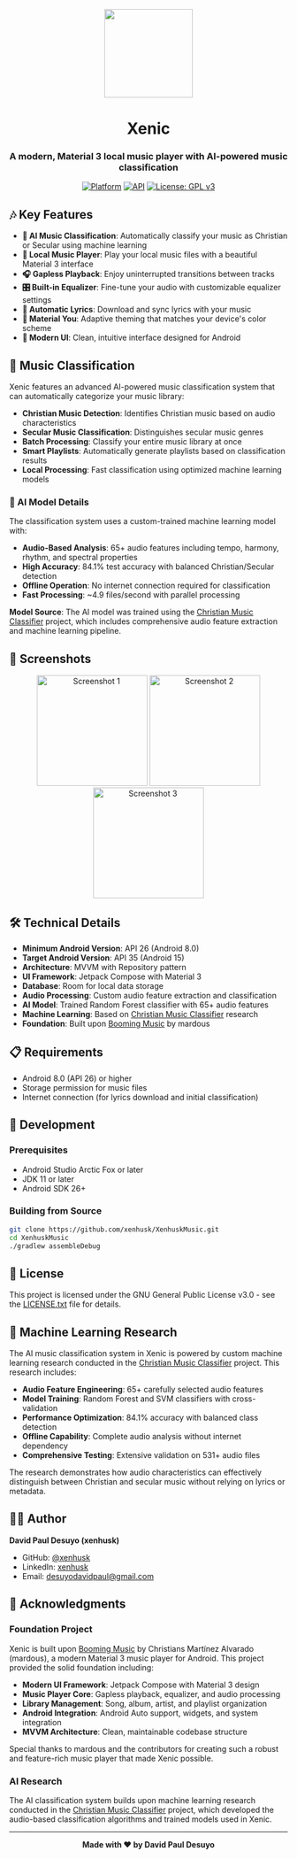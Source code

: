 <div align="center">

<img src="metadata/en-US/images/icon.png" width=160 height=160 align="center">

# Xenic

### A modern, Material 3 local music player with AI-powered music classification

[![Platform](https://img.shields.io/badge/Platform-Android-green.svg?logo=android)](https://android.com/)
[![API](https://img.shields.io/badge/API-26%2B-green.svg?style=flat&logo=android)](https://android-arsenal.com/api?level=26)
[![License: GPL v3](https://img.shields.io/github/license/xenhusk/XenhuskMusic?color=orange&label=License&logo=gnu)](LICENSE.txt)

</div>

## 🎶 Key Features 

- **🤖 AI Music Classification**: Automatically classify your music as Christian or Secular using machine learning
- **🎵 Local Music Player**: Play your local music files with a beautiful Material 3 interface
- **🎧 Gapless Playback**: Enjoy uninterrupted transitions between tracks
- **🎛️ Built-in Equalizer**: Fine-tune your audio with customizable equalizer settings
- **📝 Automatic Lyrics**: Download and sync lyrics with your music
- **🎨 Material You**: Adaptive theming that matches your device's color scheme
- **📱 Modern UI**: Clean, intuitive interface designed for Android

## 🚀 Music Classification

Xenic features an advanced AI-powered music classification system that can automatically categorize your music library:

- **Christian Music Detection**: Identifies Christian music based on audio characteristics
- **Secular Music Classification**: Distinguishes secular music genres
- **Batch Processing**: Classify your entire music library at once
- **Smart Playlists**: Automatically generate playlists based on classification results
- **Local Processing**: Fast classification using optimized machine learning models

### 🤖 AI Model Details

The classification system uses a custom-trained machine learning model with:
- **Audio-Based Analysis**: 65+ audio features including tempo, harmony, rhythm, and spectral properties
- **High Accuracy**: 84.1% test accuracy with balanced Christian/Secular detection
- **Offline Operation**: No internet connection required for classification
- **Fast Processing**: ~4.9 files/second with parallel processing

**Model Source**: The AI model was trained using the [Christian Music Classifier](https://github.com/xenhusk/christian_music_classifier) project, which includes comprehensive audio feature extraction and machine learning pipeline.

## 📱 Screenshots

<div align="center">
  <img src="metadata/en-US/images/phoneScreenshots/1.jpg" width="200" alt="Screenshot 1">
  <img src="metadata/en-US/images/phoneScreenshots/2.jpg" width="200" alt="Screenshot 2">
  <img src="metadata/en-US/images/phoneScreenshots/3.jpg" width="200" alt="Screenshot 3">
</div>

## 🛠️ Technical Details

- **Minimum Android Version**: API 26 (Android 8.0)
- **Target Android Version**: API 35 (Android 15)
- **Architecture**: MVVM with Repository pattern
- **UI Framework**: Jetpack Compose with Material 3
- **Database**: Room for local data storage
- **Audio Processing**: Custom audio feature extraction and classification
- **AI Model**: Trained Random Forest classifier with 65+ audio features
- **Machine Learning**: Based on [Christian Music Classifier](https://github.com/xenhusk/christian_music_classifier) research
- **Foundation**: Built upon [Booming Music](https://github.com/mardous/BoomingMusic) by mardous

## 📋 Requirements

- Android 8.0 (API 26) or higher
- Storage permission for music files
- Internet connection (for lyrics download and initial classification)

## 🔧 Development

### Prerequisites
- Android Studio Arctic Fox or later
- JDK 11 or later
- Android SDK 26+

### Building from Source
```bash
git clone https://github.com/xenhusk/XenhuskMusic.git
cd XenhuskMusic
./gradlew assembleDebug
```

## 📄 License

This project is licensed under the GNU General Public License v3.0 - see the [LICENSE.txt](LICENSE.txt) file for details.

## 🧠 Machine Learning Research

The AI music classification system in Xenic is powered by custom machine learning research conducted in the [Christian Music Classifier](https://github.com/xenhusk/christian_music_classifier) project. This research includes:

- **Audio Feature Engineering**: 65+ carefully selected audio features
- **Model Training**: Random Forest and SVM classifiers with cross-validation
- **Performance Optimization**: 84.1% accuracy with balanced class detection
- **Offline Capability**: Complete audio analysis without internet dependency
- **Comprehensive Testing**: Extensive validation on 531+ audio files

The research demonstrates how audio characteristics can effectively distinguish between Christian and secular music without relying on lyrics or metadata.

## 👨‍💻 Author

**David Paul Desuyo (xenhusk)**
- GitHub: [@xenhusk](https://github.com/xenhusk)
- LinkedIn: [xenhusk](https://linkedin.com/in/xenhusk)
- Email: desuyodavidpaul@gmail.com

## 🙏 Acknowledgments

### Foundation Project
Xenic is built upon [Booming Music](https://github.com/mardous/BoomingMusic) by Christians Martínez Alvarado (mardous), a modern Material 3 music player for Android. This project provided the solid foundation including:

- **Modern UI Framework**: Jetpack Compose with Material 3 design
- **Music Player Core**: Gapless playback, equalizer, and audio processing
- **Library Management**: Song, album, artist, and playlist organization
- **Android Integration**: Android Auto support, widgets, and system integration
- **MVVM Architecture**: Clean, maintainable codebase structure

Special thanks to mardous and the contributors for creating such a robust and feature-rich music player that made Xenic possible.

### AI Research
The AI classification system builds upon machine learning research conducted in the [Christian Music Classifier](https://github.com/xenhusk/christian_music_classifier) project, which developed the audio-based classification algorithms and trained models used in Xenic.

---

<div align="center">
  <strong>Made with ❤️ by David Paul Desuyo</strong>
</div>